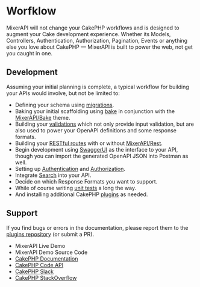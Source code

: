 # Worfklow

MixerAPI will not change your CakePHP workflows and is designed to augment your Cake development experience. Whether 
its Models, Controllers, Authentication, Authorization, Pagination, Events or anything else you love about CakePHP — 
MixerAPI is built to power the web, not get you caught in one.

## Development

Assuming your initial planning is complete, a typical workflow for building your APIs would involve, but not be 
limited to:

- Defining your schema using [migrations](https://book.cakephp.org/migrations/2/en/index.html).
- Baking your initial scaffolding using [bake](https://book.cakephp.org/bake/2/en/index.html) in conjunction with the 
[MixerAPI/Bake](/bake) theme.
- Building your [validations](https://book.cakephp.org/4/en/orm/validation.html) which not only provide input 
validation, but are also used to power your OpenAPI definitions and some response formats.
- Building your [RESTful routes](https://book.cakephp.org/4/en/development/routing.html#resource-routes) with or 
without [MixerAPI/Rest](/rest).
- Begin development using [SwaggerUI](/cakephp-swagger-bake/) as the interface to your API, though you can import 
the generated OpenAPI JSON into Postman as well.
- Setting up [Authentication](https://book.cakephp.org/authentication/2/en/index.html) and 
[Authorization](https://book.cakephp.org/authorization/2/en/index.html).
- Integrate [Search](/friends-of-cake-search) into your API.
- Decide on which Response Formats you want to support.
- While of course writing [unit tests](https://book.cakephp.org/4/en/development/testing.html) a long the way.
- And installing additional CakePHP [plugins](https://github.com/FriendsOfCake/awesome-cakephp) as needed.

## Support

If you find bugs or errors in the documentation, please report them to the 
[plugins repository](https://github.com/mixerapi) (or submit a PR).

- MixerAPI Live Demo
- MixerAPI Demo Source Code
- [CakePHP Documentation](https://book.cakephp.org/4/en/index.html)
- [CakePHP Code API](https://api.cakephp.org/4.0/)
- [CakePHP Slack](https://cakesf.slack.com/)
- [CakePHP StackOverflow](https://stackoverflow.com/tags/cakephp)
